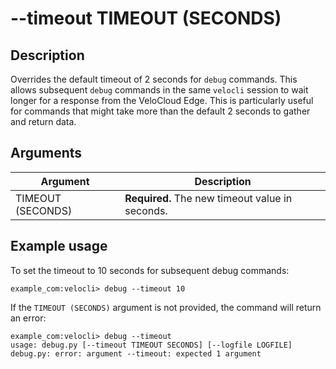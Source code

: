 #	--timeout TIMEOUT (SECONDS)

##	Description
Overrides the default timeout of 2 seconds for `debug` commands. This allows subsequent `debug` commands in the same `velocli` session to wait longer for a response from the VeloCloud Edge. This is particularly useful for commands that might take more than the default 2 seconds to gather and return data.

##  Arguments
| Argument          | Description                                  |
|-------------------|----------------------------------------------|
| TIMEOUT (SECONDS) | **Required.** The new timeout value in seconds. |

##  Example usage
To set the timeout to 10 seconds for subsequent debug commands:
```
example_com:velocli> debug --timeout 10
```

If the `TIMEOUT (SECONDS)` argument is not provided, the command will return an error:
```
example_com:velocli> debug --timeout
usage: debug.py [--timeout TIMEOUT SECONDS] [--logfile LOGFILE]
debug.py: error: argument --timeout: expected 1 argument
```